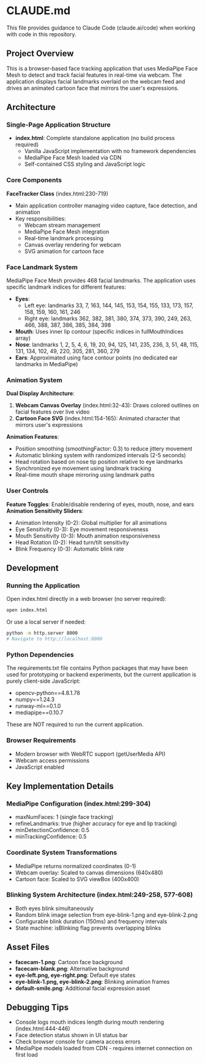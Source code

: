 # CLAUDE.md

This file provides guidance to Claude Code (claude.ai/code) when working with code in this repository.

## Project Overview

This is a browser-based face tracking application that uses MediaPipe Face Mesh to detect and track facial features in real-time via webcam. The application displays facial landmarks overlaid on the webcam feed and drives an animated cartoon face that mirrors the user's expressions.

## Architecture

### Single-Page Application Structure
- **index.html**: Complete standalone application (no build process required)
  - Vanilla JavaScript implementation with no framework dependencies
  - MediaPipe Face Mesh loaded via CDN
  - Self-contained CSS styling and JavaScript logic

### Core Components

**FaceTracker Class** (index.html:230-719)
- Main application controller managing video capture, face detection, and animation
- Key responsibilities:
  - Webcam stream management
  - MediaPipe Face Mesh integration
  - Real-time landmark processing
  - Canvas overlay rendering for webcam
  - SVG animation for cartoon face

### Face Landmark System

MediaPipe Face Mesh provides 468 facial landmarks. The application uses specific landmark indices for different features:

- **Eyes**:
  - Left eye: landmarks 33, 7, 163, 144, 145, 153, 154, 155, 133, 173, 157, 158, 159, 160, 161, 246
  - Right eye: landmarks 362, 382, 381, 380, 374, 373, 390, 249, 263, 466, 388, 387, 386, 385, 384, 398
- **Mouth**: Uses inner lip contour (specific indices in fullMouthIndices array)
- **Nose**: landmarks 1, 2, 5, 4, 6, 19, 20, 94, 125, 141, 235, 236, 3, 51, 48, 115, 131, 134, 102, 49, 220, 305, 281, 360, 279
- **Ears**: Approximated using face contour points (no dedicated ear landmarks in MediaPipe)

### Animation System

**Dual Display Architecture**:
1. **Webcam Canvas Overlay** (index.html:32-43): Draws colored outlines on facial features over live video
2. **Cartoon Face SVG** (index.html:154-165): Animated character that mirrors user's expressions

**Animation Features**:
- Position smoothing (smoothingFactor: 0.3) to reduce jittery movement
- Automatic blinking system with randomized intervals (2-5 seconds)
- Head rotation based on nose tip position relative to eye landmarks
- Synchronized eye movement using landmark tracking
- Real-time mouth shape mirroring using landmark paths

### User Controls

**Feature Toggles**: Enable/disable rendering of eyes, mouth, nose, and ears
**Animation Sensitivity Sliders**:
- Animation Intensity (0-2): Global multiplier for all animations
- Eye Sensitivity (0-3): Eye movement responsiveness
- Mouth Sensitivity (0-3): Mouth animation responsiveness
- Head Rotation (0-2): Head turn/tilt sensitivity
- Blink Frequency (0-3): Automatic blink rate

## Development

### Running the Application

Open index.html directly in a web browser (no server required):
```bash
open index.html
```

Or use a local server if needed:
```bash
python -m http.server 8000
# Navigate to http://localhost:8000
```

### Python Dependencies

The requirements.txt file contains Python packages that may have been used for prototyping or backend experiments, but the current application is purely client-side JavaScript:
- opencv-python==4.8.1.78
- numpy==1.24.3
- runway-ml==0.1.0
- mediapipe==0.10.7

These are NOT required to run the current application.

### Browser Requirements

- Modern browser with WebRTC support (getUserMedia API)
- Webcam access permissions
- JavaScript enabled

## Key Implementation Details

### MediaPipe Configuration (index.html:299-304)
- maxNumFaces: 1 (single face tracking)
- refineLandmarks: true (higher accuracy for eye and lip tracking)
- minDetectionConfidence: 0.5
- minTrackingConfidence: 0.5

### Coordinate System Transformations
- MediaPipe returns normalized coordinates (0-1)
- Webcam overlay: Scaled to canvas dimensions (640x480)
- Cartoon face: Scaled to SVG viewBox (400x400)

### Blinking System Architecture (index.html:249-258, 577-608)
- Both eyes blink simultaneously
- Random blink image selection from eye-blink-1.png and eye-blink-2.png
- Configurable blink duration (150ms) and frequency intervals
- State machine: isBlinking flag prevents overlapping blinks

## Asset Files

- **facecam-1.png**: Cartoon face background
- **facecam-blank.png**: Alternative background
- **eye-left.png, eye-right.png**: Default eye states
- **eye-blink-1.png, eye-blink-2.png**: Blinking animation frames
- **default-smile.png**: Additional facial expression asset

## Debugging Tips

- Console logs mouth indices length during mouth rendering (index.html:444-446)
- Face detection status shown in UI status bar
- Check browser console for camera access errors
- MediaPipe models loaded from CDN - requires internet connection on first load

